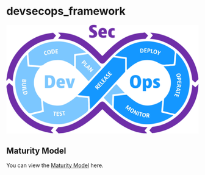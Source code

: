 # devsecops_framework

![DevSecOps Image](https://github.com/Pranav369sec/devsecops_framework/raw/main/devsecops-image-2000-6557ba1b00.webp)



## Maturity Model

You can view the [Maturity Model](https://github.com/Pranav369sec/devsecops_framework/blob/main/maturitymodel.md) here.
